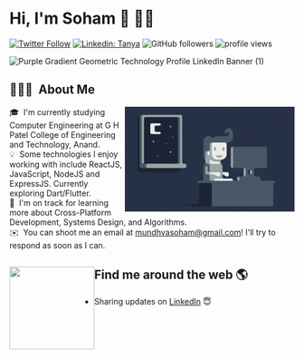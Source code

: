 # Hi, I'm Soham  👋 👨‍💻

[![Twitter Follow](https://img.shields.io/twitter/follow/mundhva_soham?label=Follow)](https://twitter.com/intent/follow?screen_name=mundhva_soham)
[![Linkedin: Tanya](https://img.shields.io/badge/-Soham-blue?style=flat-square&logo=Linkedin&logoColor=white&link=https://www.linkedin.com/in/sohammundhva/)](https://www.linkedin.com/in/sohammundhva/)
![GitHub followers](https://img.shields.io/github/followers/MundhvaSoham?label=Follow&style=social)
<img alt = "profile views" src="https://komarev.com/ghpvc/?username=MundhvaSoham&color=brightgreen">  

![Purple Gradient Geometric Technology Profile LinkedIn Banner  (1)](https://raw.githubusercontent.com/MundhvaSoham/myproject_/master/Soham%20Mundhva.png?token=GHSAT0AAAAAABTKW6WX736WYODJV6XCIDNYYSZLTRQ)


## 👨🏻‍💻 &nbsp;About Me

<img alt="Night Coding" src="https://raw.githubusercontent.com/AVS1508/AVS1508/master/assets/Night-Coding.gif" align="right"/>

🎓 &nbsp;I'm currently studying Computer Engineering at G H Patel College of Engineering and Technology, Anand.\
💡 &nbsp;Some technologies I enjoy working with include ReactJS, JavaScript, NodeJS and ExpressJS. Currently exploring Dart/Flutter.\
🌱 &nbsp;I'm on track for learning more about Cross-Platform Development, Systems Design, and Algorithms.\
✉️ &nbsp;You can shoot me an email at mundhvasoham@gmail.com! I'll try to respond as soon as I can.



## Find me around the web 🌎 <a href="https://www.linkedin.com/in/tanyarajhans/"><img align="left" width="150" height="146" src="https://github.com/M0nica/M0nica/blob/main/octomonica/m0nica-octocat-rotating.gif?raw=true"></a>
- Sharing updates on <a href="https://www.linkedin.com/in/sohammundhva/">LinkedIn</a> 😇
<!---
- Struggling on <a href="https://www.leetcode.com/tanyarajhans7/">LeetCode</a> 😍
- Practising on <a href="https://www.codeforces.com/profile/tanyarajhans7/">Codeforces</a> 🙃
## Watch my contributions get eaten by a snake 🐍
![snake gif](https://github.com/tanyarajhans/Actions/blob/output/github-contribution-grid-snake.svg)
<!---
MundhvaSoham/MundhvaSoham is a ✨ special ✨ repository because its `README.md` (this file) appears on your GitHub profile.
You can click the Preview link to take a look at your changes.
--->
